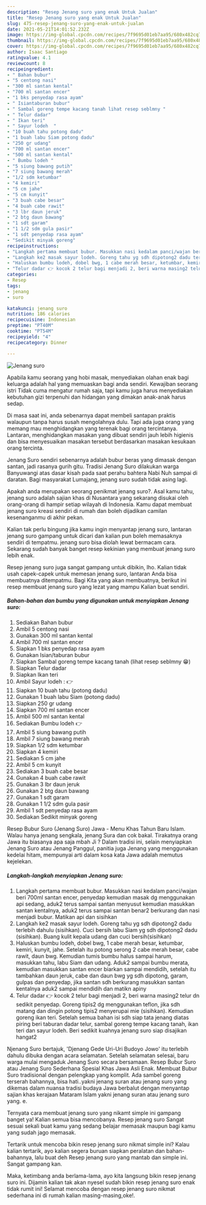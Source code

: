 ```yaml
---
description: "Resep Jenang suro yang enak Untuk Jualan"
title: "Resep Jenang suro yang enak Untuk Jualan"
slug: 475-resep-jenang-suro-yang-enak-untuk-jualan
date: 2021-05-21T14:01:52.232Z
image: https://img-global.cpcdn.com/recipes/7f9695d01eb7aa95/680x482cq70/jenang-suro-foto-resep-utama.jpg
thumbnail: https://img-global.cpcdn.com/recipes/7f9695d01eb7aa95/680x482cq70/jenang-suro-foto-resep-utama.jpg
cover: https://img-global.cpcdn.com/recipes/7f9695d01eb7aa95/680x482cq70/jenang-suro-foto-resep-utama.jpg
author: Isaac Santiago
ratingvalue: 4.1
reviewcount: 8
recipeingredient:
- " Bahan bubur"
- "5 centong nasi"
- "300 ml santan kental"
- "700 ml santan encer"
- "1 bks penyedap rasa ayam"
- " Isiantaburan bubur"
- " Sambal goreng tempe kacang tanah lihat resep seblmny "
- " Telur dadar"
- " Ikan teri"
- " Sayur lodeh  "
- "10 buah tahu potong dadu"
- "1 buah labu Siam potong dadu"
- "250 gr udang"
- "700 ml santan encer"
- "500 ml santan kental"
- " Bumbu lodeh "
- "5 siung bawang putih"
- "7 siung bawang merah"
- "1/2 sdm ketumbar"
- "4 kemiri"
- "5 cm jahe"
- "5 cm kunyit"
- "3 buah cabe besar"
- "4 buah cabe rawit"
- "3 lbr daun jeruk"
- "2 btg daun bawang"
- "1 sdt garam"
- "1 1/2 sdm gula pasir"
- "1 sdt penyedap rasa ayam"
- "Sedikit minyak goreng"
recipeinstructions:
- "Langkah pertama membuat bubur. Masukkan nasi kedalam panci/wajan beri 700ml santan encer, penyedap kemudian masak dg menggunakan api sedang, aduk2 terus sampai santan menyusut kemudian masukkan santan kentalnya, aduk2 terus sampai santan benar2 berkurang dan nasi menjadi bubur. Matikan api dan sisihkan"
- "Langkah ke2 masak sayur lodeh. Goreng tahu yg sdh dipotong2 dadu terlebih dahulu (sisihkan). Cuci bersih labu Siam yg sdh dipotong2 dadu (sisihkan). Buang kulit kepala udang dan cuci bersih(sisihkan)"
- "Haluskan bumbu lodeh, dobel bwg, 1 cabe merah besar, ketumbar, kemiri, kunyit, jahe. Setelah itu potong serong 2 cabe merah besar, cabe rawit, daun bwg. Kemudian tumis bumbu halus sampai harum, masukkan tahu, labu Siam dan udang. Aduk2 sampai bumbu merata, kemudian masukkan santan encer biarkan sampai mendidih, setelah itu tambahkan daun jeruk, cabe dan daun bwg yg sdh dipotong, garam, gulpas dan penyedap, jika santan sdh berkurang masukkan santan kentalnya aduk2 sampai mendidih dan matikn apiny"
- "Telur dadar 👉 kocok 2 telur bagi menjadi 2, beri warna masing2 telur dn sedikit penyedap. Goreng tipis2 dg menggunakan teflon, jika sdh matang dan dingin potong tipis2 menyerupai mie (sisihkan). Kemudian goreng ikan teri. Setelah semua bahan isi sdh siap tata jenang diatas piring beri taburan dadar telur, sambal goreng tempe kacang tanah, ikan teri dan sayur lodeh. Beri sedikit kuahnya jenang suro siap disajikan hangat2"
categories:
- Resep
tags:
- jenang
- suro

katakunci: jenang suro 
nutrition: 186 calories
recipecuisine: Indonesian
preptime: "PT40M"
cooktime: "PT54M"
recipeyield: "4"
recipecategory: Dinner

---
```



![Jenang suro](https://img-global.cpcdn.com/recipes/7f9695d01eb7aa95/680x482cq70/jenang-suro-foto-resep-utama.jpg)

Apabila kamu seorang yang hobi masak, menyediakan olahan enak bagi keluarga adalah hal yang memuaskan bagi anda sendiri. Kewajiban seorang istri Tidak cuma mengatur rumah saja, tapi kamu juga harus menyediakan kebutuhan gizi terpenuhi dan hidangan yang dimakan anak-anak harus sedap.

Di masa  saat ini, anda sebenarnya dapat membeli santapan praktis walaupun tanpa harus susah mengolahnya dulu. Tapi ada juga orang yang memang mau menghidangkan yang terenak bagi orang tercintanya. Lantaran, menghidangkan masakan yang dibuat sendiri jauh lebih higienis dan bisa menyesuaikan masakan tersebut berdasarkan masakan kesukaan orang tercinta. 

Jenang Suro sendiri sebenarnya adalah bubur beras yang dimasak dengan santan, jadi rasanya gurih gitu. Tradisi Jenang Suro dilakukan warga Banyuwangi atas dasar kisah pada saat perahu bahtera Nabi Nuh sampai di daratan. Bagi masyarakat Lumajang, jenang suro sudah tidak asing lagi.

Apakah anda merupakan seorang penikmat jenang suro?. Asal kamu tahu, jenang suro adalah sajian khas di Nusantara yang sekarang disukai oleh orang-orang di hampir setiap wilayah di Indonesia. Kamu dapat membuat jenang suro kreasi sendiri di rumah dan boleh dijadikan camilan kesenanganmu di akhir pekan.

Kalian tak perlu bingung jika kamu ingin menyantap jenang suro, lantaran jenang suro gampang untuk dicari dan kalian pun boleh memasaknya sendiri di tempatmu. jenang suro bisa diolah lewat bermacam cara. Sekarang sudah banyak banget resep kekinian yang membuat jenang suro lebih enak.

Resep jenang suro juga sangat gampang untuk dibikin, lho. Kalian tidak usah capek-capek untuk memesan jenang suro, lantaran Anda bisa membuatnya ditempatmu. Bagi Kita yang akan membuatnya, berikut ini resep membuat jenang suro yang lezat yang mampu Kalian buat sendiri.

<!--inarticleads1-->

##### Bahan-bahan dan bumbu yang digunakan untuk menyiapkan Jenang suro:

1. Sediakan  Bahan bubur
1. Ambil 5 centong nasi
1. Gunakan 300 ml santan kental
1. Ambil 700 ml santan encer
1. Siapkan 1 bks penyedap rasa ayam
1. Gunakan  Isian/taburan bubur
1. Siapkan  Sambal goreng tempe kacang tanah (lihat resep seblmny 😁)
1. Siapkan  Telur dadar
1. Siapkan  Ikan teri
1. Ambil  Sayur lodeh : 👉
1. Siapkan 10 buah tahu (potong dadu)
1. Gunakan 1 buah labu Siam (potong dadu)
1. Siapkan 250 gr udang
1. Siapkan 700 ml santan encer
1. Ambil 500 ml santan kental
1. Sediakan  Bumbu lodeh 👉
1. Ambil 5 siung bawang putih
1. Ambil 7 siung bawang merah
1. Siapkan 1/2 sdm ketumbar
1. Siapkan 4 kemiri
1. Sediakan 5 cm jahe
1. Ambil 5 cm kunyit
1. Sediakan 3 buah cabe besar
1. Gunakan 4 buah cabe rawit
1. Gunakan 3 lbr daun jeruk
1. Gunakan 2 btg daun bawang
1. Gunakan 1 sdt garam
1. Gunakan 1 1/2 sdm gula pasir
1. Ambil 1 sdt penyedap rasa ayam
1. Sediakan Sedikit minyak goreng


Resep Bubur Suro (Jenang Suro) Jawa - Menu Khas Tahun Baru Islam. Walau hanya jenang sengkala, jenang Sura dan cok bakal. Tirakatnya orang Jawa itu biasanya apa saja mbah Ji ? Dalam tradisi ini, selain menyiapkan Jenang Suro atau Jenang Panggul, panitia juga Jenang yang menggunakan kedelai hitam, mempunyai arti dalam kosa kata Jawa adalah memutus kejelekan. 

<!--inarticleads2-->

##### Langkah-langkah menyiapkan Jenang suro:

1. Langkah pertama membuat bubur. Masukkan nasi kedalam panci/wajan beri 700ml santan encer, penyedap kemudian masak dg menggunakan api sedang, aduk2 terus sampai santan menyusut kemudian masukkan santan kentalnya, aduk2 terus sampai santan benar2 berkurang dan nasi menjadi bubur. Matikan api dan sisihkan
1. Langkah ke2 masak sayur lodeh. Goreng tahu yg sdh dipotong2 dadu terlebih dahulu (sisihkan). Cuci bersih labu Siam yg sdh dipotong2 dadu (sisihkan). Buang kulit kepala udang dan cuci bersih(sisihkan)
1. Haluskan bumbu lodeh, dobel bwg, 1 cabe merah besar, ketumbar, kemiri, kunyit, jahe. Setelah itu potong serong 2 cabe merah besar, cabe rawit, daun bwg. Kemudian tumis bumbu halus sampai harum, masukkan tahu, labu Siam dan udang. Aduk2 sampai bumbu merata, kemudian masukkan santan encer biarkan sampai mendidih, setelah itu tambahkan daun jeruk, cabe dan daun bwg yg sdh dipotong, garam, gulpas dan penyedap, jika santan sdh berkurang masukkan santan kentalnya aduk2 sampai mendidih dan matikn apiny
1. Telur dadar 👉 kocok 2 telur bagi menjadi 2, beri warna masing2 telur dn sedikit penyedap. Goreng tipis2 dg menggunakan teflon, jika sdh matang dan dingin potong tipis2 menyerupai mie (sisihkan). Kemudian goreng ikan teri. Setelah semua bahan isi sdh siap tata jenang diatas piring beri taburan dadar telur, sambal goreng tempe kacang tanah, ikan teri dan sayur lodeh. Beri sedikit kuahnya jenang suro siap disajikan hangat2


Njenang Suro bertajuk, &#39;Djenang Gede Uri-Uri Budoyo Jowo&#39; itu terlebih dahulu dibuka dengan acara selamatan. Setelah selamatan selesai, baru warga mulai mengaduk Jenang Suro secara bersamaan. Resep Bubur Suro atau Jenang Suro Sederhana Spesial Khas Jawa Asli Enak. Membuat Bubur Suro tradisional dengan pelengkap yang komplit. Ada sambel goreng terserah bahannya, bisa hati..yakni jenang suran atau jenang suro yang dikemas dalam nuansa tradisi budaya Jawa berbalut dengan menyantap sajian khas kerajaan Mataram Islam yakni jenang suran atau jenang suro yang. e. 

Ternyata cara membuat jenang suro yang nikamt simple ini gampang banget ya! Kalian semua bisa mencobanya. Resep jenang suro Sangat sesuai sekali buat kamu yang sedang belajar memasak maupun bagi kamu yang sudah jago memasak.

Tertarik untuk mencoba bikin resep jenang suro nikmat simple ini? Kalau kalian tertarik, ayo kalian segera buruan siapkan peralatan dan bahan-bahannya, lalu buat deh Resep jenang suro yang mantab dan simple ini. Sangat gampang kan. 

Maka, ketimbang anda berlama-lama, ayo kita langsung bikin resep jenang suro ini. Dijamin kalian tak akan nyesel sudah bikin resep jenang suro enak tidak rumit ini! Selamat mencoba dengan resep jenang suro nikmat sederhana ini di rumah kalian masing-masing,oke!.

